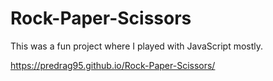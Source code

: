 # Rock-Paper-Scissors


This was a fun project where I played with JavaScript mostly.


https://predrag95.github.io/Rock-Paper-Scissors/ 
